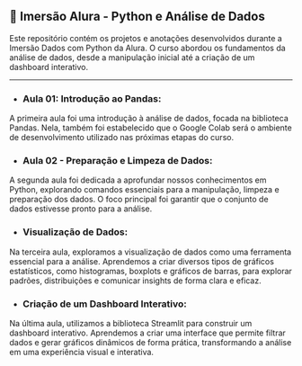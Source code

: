 ## 🎀 Imersão Alura - Python e Análise de Dados


Este repositório contém os projetos e anotações desenvolvidos durante a Imersão Dados com Python da Alura. O curso abordou os fundamentos da análise de dados, desde a manipulação inicial até a criação de um dashboard interativo.

---

* ### Aula 01: Introdução ao Pandas:
A primeira aula foi uma introdução à análise de dados, focada na biblioteca Pandas. Nela, também foi estabelecido que o Google Colab será o ambiente de desenvolvimento utilizado nas próximas etapas do curso. 

* ### Aula 02 - Preparação e Limpeza de Dados:
A segunda aula foi dedicada a aprofundar nossos conhecimentos em Python, explorando comandos essenciais para a manipulação, limpeza e preparação dos dados. O foco principal foi garantir que o conjunto de dados estivesse pronto para a análise.

* ### Visualização de Dados:
Na terceira aula, exploramos a visualização de dados como uma ferramenta essencial para a análise. Aprendemos a criar diversos tipos de gráficos estatísticos, como histogramas, boxplots e gráficos de barras, para explorar padrões, distribuições e comunicar insights de forma clara e eficaz.

* ### Criação de um Dashboard Interativo:
Na última aula, utilizamos a biblioteca Streamlit para construir um dashboard interativo. Aprendemos a criar uma interface que permite filtrar dados e gerar gráficos dinâmicos de forma prática, transformando a análise em uma experiência visual e interativa.
